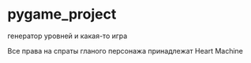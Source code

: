 # pygame_project
генератор уровней и какая-то игра

Все права на спраты гланого персонажа принадлежат Heart Machine
